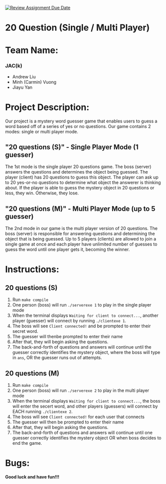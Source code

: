 [![Review Assignment Due Date](https://classroom.github.com/assets/deadline-readme-button-24ddc0f5d75046c5622901739e7c5dd533143b0c8e959d652212380cedb1ea36.svg)](https://classroom.github.com/a/SQs7pKlr)
# 20 Question (Single / Multi Player)

# Team Name:

### JAC(k)
- Andrew Liu
- Minh (Carmin) Vuong
- Jiayu Yan

# Project Description:

Our project is a mystery word guesser game that enables users to guess a word based off of a series of yes or no questions. Our game contains 2 modes: single or multi player mode.

## "20 questions (S)" - Single Player Mode (1 guesser)
The 1st mode is the single player 20 questions game. The boss (server) answers the questions and determines the object being guessed. The player (client) has 20 questions to guess this object. The player can ask up to 20 yes-or-no questions to determine what object the answerer is thinking about. If the player is able to guess the mystery object in 20 questions or less, they win. Otherwise, they lose.

## "20 questions (M)" - Multi Player Mode (up to 5 guesser)
The 2nd mode in our game is the multi player version of 20 questions. The boss (server) is responsible for answering questions and determining the object that is being guessed. Up to 5 players (clients) are allowed to join a single game at once and each player have unlimited number of guesses to guess the word until one player gets it, becoming the winner.

# Instructions:

## 20 questions (S)

1. Run `make compile`
2. One person (boss) will run `./serverexe 1` to play in the single player mode
3. When the terminal displays ``Waiting for client to connect...``, another player (guesser) will connect by running  `./clientexe 1`.
4. The boss will see `Client connected!` and be prompted to enter their secret word.
5. The guesser will thenbe prompted to enter their name
6. After that, they will begin asking the questions.
6. The back-and-forth of questions and answers will continue until the guesser correctly identifies the mystery object, where the boss will type in `ans`, OR the guesser runs out of attempts.

## 20 questions (M)
1. Run `make compile`
2. One person (boss) will run `./serverexe 2` to play in the multi player mode
3. When the terminal displays ``Waiting for client to connect...``, the boss will enter the secert word, and other players (guessers) will connect by EACH running  `./clientexe 2`.
4. The boss will see `Client connected!` for each user that connects
5. The guesser will then be prompted to enter their name
6. After that, they will begin asking the questions.
6. The back-and-forth of questions and answers will continue until one guesser correctly identifies the mystery object OR when boss decides to end the game.

# Bugs:

**Good luck and have fun!!!**
